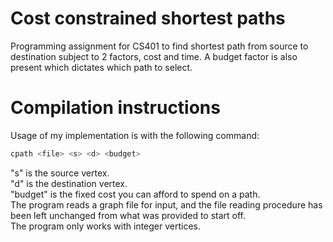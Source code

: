# Cost constrained shortest paths
Programming assignment for CS401 to find shortest path from source to destination subject to 2 factors, cost and time. A budget factor is also present which dictates which path to select.

# Compilation instructions
Usage of my implementation is with the following command:
```bash
cpath <file> <s> <d> <budget>
```
"s" is the source vertex. <br>
"d" is the destination vertex. <br>
"budget" is the fixed cost you can afford to spend on a path. <br>
The program reads a graph file for input, and the file reading procedure has been left unchanged from what was provided to start off. <br>
The program only works with integer vertices.